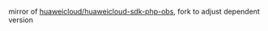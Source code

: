 
mirror of [huaweicloud/huaweicloud-sdk-php-obs](https://github.com/huaweicloud/huaweicloud-sdk-php-obs), fork to adjust dependent version

